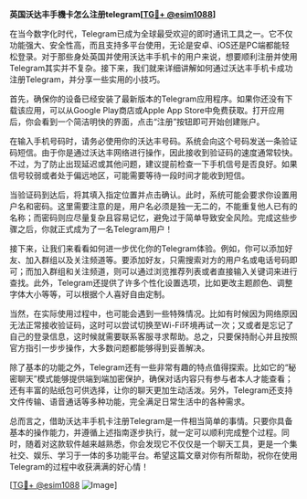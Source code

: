 **英国沃达丰手機卡怎么注册telegram[[TG💪+ @esim1088](https://t.me/s/esim1088)]**

在当今数字化时代，Telegram已成为全球最受欢迎的即时通讯工具之一。它不仅功能强大、安全性高，而且支持多平台使用，无论是安卓、iOS还是PC端都能轻松登录。对于那些身处英国并使用沃达丰手机卡的用户来说，想要顺利注册并使用Telegram其实并不复杂。接下来，我们就来详细讲解如何通过沃达丰手机卡成功注册Telegram，并分享一些实用的小技巧。

首先，确保你的设备已经安装了最新版本的Telegram应用程序。如果你还没有下载该应用，可以从Google Play商店或Apple App Store中免费获取。打开应用后，你会看到一个简洁明快的界面，点击“注册”按钮即可开始创建账户。

在输入手机号码时，请务必使用你的沃达丰号码。系统会向这个号码发送一条验证码短信。由于你是通过沃达丰网络进行操作，因此接收到验证码的速度通常较快。不过，为了防止出现延迟或其他问题，建议提前检查一下手机信号是否良好。如果信号较弱或者处于偏远地区，可能需要等待一段时间才能收到短信。

当验证码到达后，将其填入指定位置并点击确认。此时，系统可能会要求你设置用户名和密码。这里需要注意的是，用户名必须是独一无二的，不能重复他人已有的名称；而密码则应尽量复杂且容易记忆，避免过于简单导致安全风险。完成这些步骤之后，你就正式成为了一名Telegram用户！

接下来，让我们来看看如何进一步优化你的Telegram体验。例如，你可以添加好友、加入群组以及关注频道等。要添加好友，只需搜索对方的用户名或电话号码即可；而加入群组和关注频道，则可以通过浏览推荐列表或者直接输入关键词来进行查找。此外，Telegram还提供了许多个性化设置选项，比如更改主题颜色、调整字体大小等等，可以根据个人喜好自由定制。

当然，在实际使用过程中，也可能会遇到一些特殊情况。比如有时候因为网络原因无法正常接收验证码，这时可以尝试切换至Wi-Fi环境再试一次；又或者是忘记了自己的登录信息，这时候就需要联系客服寻求帮助。总之，只要保持耐心并且按照官方指引一步步操作，大多数问题都能够得到妥善解决。

除了基本的功能之外，Telegram还有一些非常有趣的特点值得探索。比如它的“秘密聊天”模式能够提供端到端加密保护，确保对话内容只有参与者本人才能查看；还有丰富的贴纸包可供选择，让你的聊天更加生动活泼。另外，Telegram还支持文件传输、语音通话等多种功能，完全满足日常生活中的各种需求。

总而言之，借助沃达丰手机卡注册Telegram是一件相当简单的事情。只要你具备基本的操作能力，并遵循上述指南逐步执行，就一定可以顺利完成整个过程。同时，随着对这款软件越来越熟悉，你会发现它不仅仅是一个聊天工具，更是一个集社交、娱乐、学习于一体的多功能平台。希望这篇文章对你有所帮助，祝你在使用Telegram的过程中收获满满的好心情！

[[TG💪+ @esim1088](https://t.me/s/esim1088) ![Image](https://i.postimg.cc/4NQfJmqS/Snipaste-2025-05-13-00-14-12.png)]